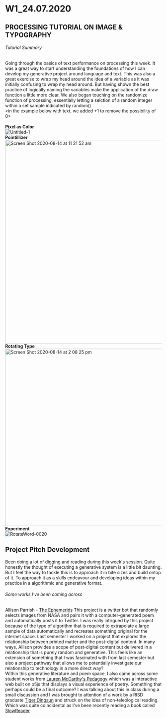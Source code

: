 # W1_24.07.2020</br>
## PROCESSING TUTORIAL ON IMAGE & TYPOGRAPHY

###### Tutorial Summary

Going through the basics of text performance on processing this week. It was a great way to start understanding the foundations of how I can develop my generative project around language and text. This was also a great exercise to wrap my head around the idea of a variable as it was initially confusing to wrap my head around. But having shown the best practice of logically naming the variables make the application of the draw function a little more clear. We also began touching on the randomize function of processing, essentially letting a selction of a random integer within a set sample indicated by random() </br><in the example below with text, we added +1 to remove the possibility of 0></br>
<br/>
**Pixel as Color**</br>
![Untitled-1](https://user-images.githubusercontent.com/68724434/92210721-9b0bb500-eed2-11ea-9cf6-339895cff2cf.gif)</br>
**Pointillizer**</br>
<img width="652" alt="Screen Shot 2020-08-14 at 11 21 52 am" src="https://user-images.githubusercontent.com/68724434/92199288-101ec080-eeba-11ea-9d11-21083920ac2e.png"></br>
**Rotating Type**</br>
<img width="568" alt="Screen Shot 2020-08-14 at 2 08 25 pm" src="https://user-images.githubusercontent.com/68724434/91582770-9bb4c080-e993-11ea-8f28-8ed6ebcaed7b.png"></br>
**Experiment**</br>
![RotateWord-0020](https://user-images.githubusercontent.com/68724434/93013084-8ae98900-f5e8-11ea-967a-2711e596084f.gif)

## Project Pitch Development

Been doing a lot of digging and reading during this week's session. Quite honestly the thought of executing a generative system is a little bit daunting. But I feel the way to tackle this is to approach it in bite sizes and build ontop of it. To approach it as a skills endeavour and developing ideas within my practice in a algorithmic and generative format. </br>
###### Some works I've been coming across</br>
Allison Parrish - [The Ephemerids](https://twitter.com/the_ephemerides)
This project is a twitter bot that randomly selects images from NASA and pairs it with a computer-generated poem and automatically posts it to Twitter. I was really intrigued by this project because of the type of algorithm that is required to extrapolate a large sample of data automatically and recreates something original for the internet space. Last semester I worked on a project that explores the relationship between printed matter and the post-digital content. In many ways, Allison provides a scope of post-digital content but delivered in a relationship that is purely random and generative. This feels like an extension of something that I was fascinated with from last semester but also a project pathway that allows me to potentially investigate our relationship to technology in a more direct way? </br>
Within this generative literature and poem space, I also came across some student works from [Lauren McCarthy's Pedagogy](https://gallery.dma.ucla.edu/filter/159A_2018/rosalindjchang/I-m-Fine) which was a interactive web built on p5js that displays a visual experience of poetry. Something that perhaps could be a final outcome? I was talking about this in class during a small discussion and I was brought to attention of a work by a RISD graduate [Tiger Dingsun](https://tdingsun.github.io/reading-machines/) and struck on the idea of non-teleological reading. Which was quite coincidental as I've been recently reading a book called [SlowReader](https://user-images.githubusercontent.com/68724434/93014927-71503d80-f5f8-11ea-91d6-9cb9db716d88.jpg)</br>
